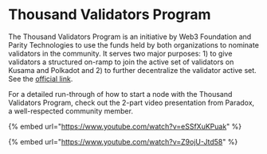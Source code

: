 # Thousand Validators Program

The Thousand Validators Program is an initiative by Web3 Foundation and Parity Technologies to use the funds held by both organizations to nominate validators in the community. It serves two major purposes: 1\) to give validators a structured on-ramp to join the active set of validators on Kusama and Polkadot and 2\) to further decentralize the validator active set. See the [official link](https://wiki.polkadot.network/docs/en/thousand-validators). 

For a detailed run-through of how to start a node with the Thousand Validators Program, check out the 2-part video presentation from Paradox, a well-respected community member. 

{% embed url="https://www.youtube.com/watch?v=eSSfXuKPuak" %}

{% embed url="https://www.youtube.com/watch?v=Z9ojU-Jtd58" %}





### 

